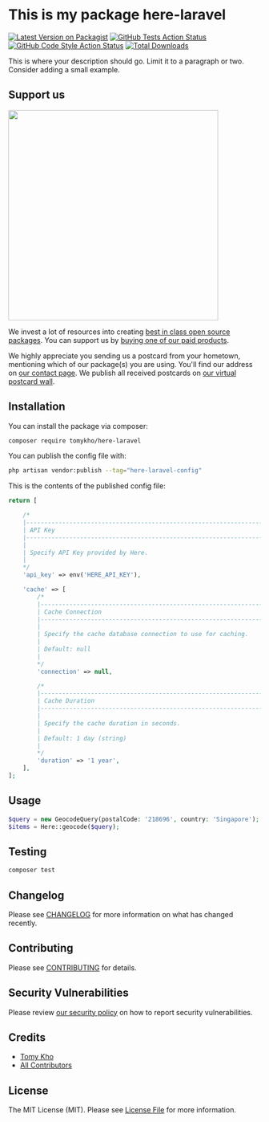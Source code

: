 # This is my package here-laravel

[![Latest Version on Packagist](https://img.shields.io/packagist/v/tomykho/here-laravel.svg?style=flat-square)](https://packagist.org/packages/tomykho/here-laravel)
[![GitHub Tests Action Status](https://img.shields.io/github/workflow/status/tomykho/here-laravel/run-tests?label=tests)](https://github.com/tomykho/here-laravel/actions?query=workflow%3Arun-tests+branch%3Amain)
[![GitHub Code Style Action Status](https://img.shields.io/github/workflow/status/tomykho/here-laravel/Check%20&%20fix%20styling?label=code%20style)](https://github.com/tomykho/here-laravel/actions?query=workflow%3A"Check+%26+fix+styling"+branch%3Amain)
[![Total Downloads](https://img.shields.io/packagist/dt/tomykho/here-laravel.svg?style=flat-square)](https://packagist.org/packages/tomykho/here-laravel)

This is where your description should go. Limit it to a paragraph or two. Consider adding a small example.

## Support us

[<img src="https://github-ads.s3.eu-central-1.amazonaws.com/here-laravel.jpg?t=1" width="419px" />](https://spatie.be/github-ad-click/here-laravel)

We invest a lot of resources into creating [best in class open source packages](https://spatie.be/open-source). You can support us by [buying one of our paid products](https://spatie.be/open-source/support-us).

We highly appreciate you sending us a postcard from your hometown, mentioning which of our package(s) you are using. You'll find our address on [our contact page](https://spatie.be/about-us). We publish all received postcards on [our virtual postcard wall](https://spatie.be/open-source/postcards).

## Installation

You can install the package via composer:

```bash
composer require tomykho/here-laravel
```

You can publish the config file with:

```bash
php artisan vendor:publish --tag="here-laravel-config"
```

This is the contents of the published config file:

```php
return [

    /*
    |-----------------------------------------------------------------------
    | API Key
    |-----------------------------------------------------------------------
    |
    | Specify API Key provided by Here.
    |
    */
    'api_key' => env('HERE_API_KEY'),

    'cache' => [
        /*
        |-----------------------------------------------------------------------
        | Cache Connection
        |-----------------------------------------------------------------------
        |
        | Specify the cache database connection to use for caching.
        |
        | Default: null
        |
        */
        'connection' => null,

        /*
        |-----------------------------------------------------------------------
        | Cache Duration
        |-----------------------------------------------------------------------
        |
        | Specify the cache duration in seconds.
        |
        | Default: 1 day (string)
        |
        */
        'duration' => '1 year',
    ],
];
```

## Usage

```php
$query = new GeocodeQuery(postalCode: '218696', country: 'Singapore');
$items = Here::geocode($query);
```

## Testing

```bash
composer test
```

## Changelog

Please see [CHANGELOG](CHANGELOG.md) for more information on what has changed recently.

## Contributing

Please see [CONTRIBUTING](.github/CONTRIBUTING.md) for details.

## Security Vulnerabilities

Please review [our security policy](../../security/policy) on how to report security vulnerabilities.

## Credits

- [Tomy Kho](https://github.com/tomykho)
- [All Contributors](../../contributors)

## License

The MIT License (MIT). Please see [License File](LICENSE.md) for more information.
